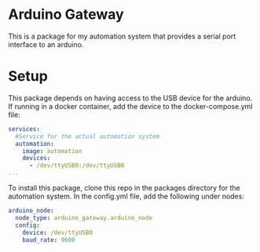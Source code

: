 # Arduino Gateway

This is a package for my automation system that provides a serial port interface to an arduino.

# Setup

This package depends on having access to the USB device for the arduino. If running in a docker
container, add the device to the docker-compose.yml file:

```yaml
services:
  #Service for the actual automation system
  automation:
    image: automation
    devices:
      - /dev/ttyUSB0:/dev/ttyUSB0
...
```

To install this package, clone this repo in the packages directory for the
automation system. In the config.yml file, add the following under nodes:

```yaml
arduino_node:
  node_type: arduino_gateway.arduino_node
  config:
    device: /dev/ttyUSB0
    baud_rate: 9600
```
